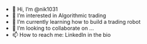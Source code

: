 - 👋 Hi, I’m @nik1031
- 👀 I’m interested in Algorithmic trading
- 🌱 I’m currently learning how to build a trading robot
- 💞️ I’m looking to collaborate on ...
- 📫 How to reach me: LinkedIn in the bio

<!---
nik1031/nik1031 is a ✨ special ✨ repository because its `README.md` (this file) appears on your GitHub profile.
You can click the Preview link to take a look at your changes.
--->
